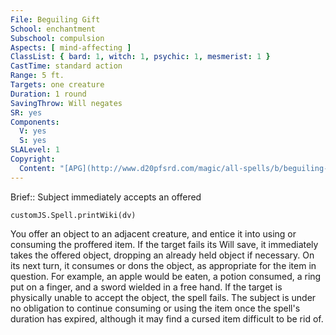 ```yaml
---
File: Beguiling Gift
School: enchantment
Subschool: compulsion
Aspects: [ mind-affecting ]
ClassList: { bard: 1, witch: 1, psychic: 1, mesmerist: 1 }
CastTime: standard action
Range: 5 ft.
Targets: one creature
Duration: 1 round
SavingThrow: Will negates
SR: yes
Components:
  V: yes
  S: yes
SLALevel: 1
Copyright:
  Content: "[APG](http://www.d20pfsrd.com/magic/all-spells/b/beguiling-gift)"
---
```

Brief:: Subject immediately accepts an offered

```dataviewjs
customJS.Spell.printWiki(dv)
```

You offer an object to an adjacent creature, and entice it into using or consuming the proffered item. If the target fails its Will save, it immediately takes the offered object, dropping an already held object if necessary. On its next turn, it consumes or dons the object, as appropriate for the item in question. For example, an apple would be eaten, a potion consumed, a ring put on a finger, and a sword wielded in a free hand. If the target is physically unable to accept the object, the spell fails. The subject is under no obligation to continue consuming or using the item once the spell's duration has expired, although it may find a cursed item difficult to be rid of.
